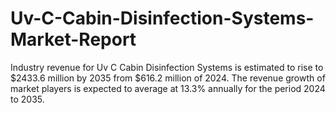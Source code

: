 # Uv-C-Cabin-Disinfection-Systems-Market-Report
Industry revenue for Uv C Cabin Disinfection Systems is estimated to rise to $2433.6 million by 2035 from $616.2 million of 2024. The revenue growth of market players is expected to average at 13.3% annually for the period 2024 to 2035.
